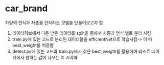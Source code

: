 # car_brand

차량의 연식과 차종을 인식하는 모델을 만들어보고자 함


1. 데이터허브에서 다운 받은 데이터를  split을 통해서 차종과 연식 별로 분리 시킴
2. train.py에 있는 코드로 분리된 데이터들을 efficientNet으로 학습시킴-> 이 때 best_weight를 저장함
3. detect.py에 있는 코드와 train.py에서 찾은 best_weigth를 활용하여 테스트 데이터에서 원하는 값이 나오는 지 시각화
